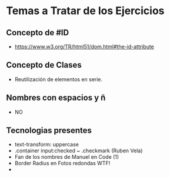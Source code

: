 # Temas a Tratar de los Ejercicios

## Concepto de #ID

 * https://www.w3.org/TR/html51/dom.html#the-id-attribute

## Concepto de Clases

 * Reutilización de elementos en serie.

## Nombres con espacios y ñ

 * NO

## Tecnologias presentes 
 
 * text-transform: uppercase
 * .container input:checked ~ .checkmark (Ruben Vela)
 * Fan de los nombres de Manuel en Code (1) 
 * Border Radius en Fotos redondas WTF!
 * 


